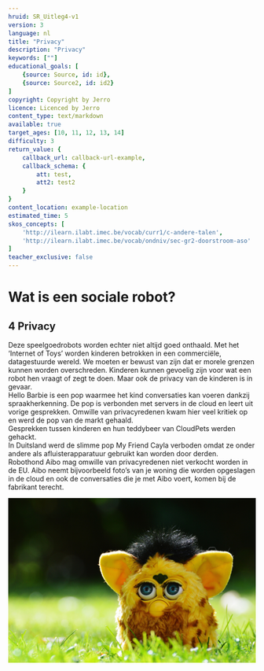 ```yaml
---
hruid: SR_Uitleg4-v1
version: 3
language: nl
title: "Privacy"
description: "Privacy"
keywords: [""]
educational_goals: [
    {source: Source, id: id}, 
    {source: Source2, id: id2}
]
copyright: Copyright by Jerro
licence: Licenced by Jerro
content_type: text/markdown
available: true
target_ages: [10, 11, 12, 13, 14]
difficulty: 3
return_value: {
    callback_url: callback-url-example,
    callback_schema: {
        att: test,
        att2: test2
    }
}
content_location: example-location
estimated_time: 5
skos_concepts: [
    'http://ilearn.ilabt.imec.be/vocab/curr1/c-andere-talen', 
    'http://ilearn.ilabt.imec.be/vocab/ondniv/sec-gr2-doorstroom-aso'
]
teacher_exclusive: false
---
```


# Wat is een sociale robot?
## 4 Privacy

Deze speelgoedrobots worden echter niet altijd goed onthaald. Met het ‘Internet of Toys’ worden kinderen betrokken in een commerciële, datagestuurde wereld. We moeten er bewust van zijn dat er morele grenzen kunnen worden overschreden. Kinderen kunnen gevoelig zijn voor wat een robot hen vraagt of zegt te doen. Maar ook de privacy van de kinderen is in gevaar.  
Hello Barbie is een pop waarmee het kind conversaties kan voeren dankzij spraakherkenning. De pop is verbonden met servers in de cloud en leert uit vorige gesprekken. Omwille van privacyredenen kwam hier veel kritiek op en werd de pop van de markt gehaald.  
Gesprekken tussen kinderen en hun teddybeer van CloudPets werden gehackt.  
In Duitsland werd de slimme pop My Friend Cayla verboden omdat ze onder andere als afluisterapparatuur gebruikt kan worden door derden.  
Robothond Aibo mag omwille van privacyredenen niet verkocht worden in de EU. Aibo neemt bijvoorbeeld foto’s van je woning die worden opgeslagen in de cloud en ook de conversaties die je met Aibo voert, komen bij de fabrikant terecht.

![Furby is een interactieve knuffel die een andere persoonlijkheid aanneemt, afhankelijk van hoe je met hem omgaat.](embed/furby.jpg "Furby is een interactieve knuffel die een andere persoonlijkheid aanneemt, afhankelijk van hoe je met hem omgaat.")